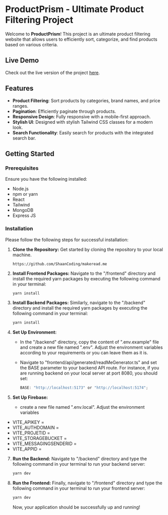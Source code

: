 # ProductPrism - Ultimate Product Filtering Project

Welcome to **ProductPrism**! This project is an ultimate product filtering website that allows users to efficiently sort, categorize, and find products based on various criteria. 

## Live Demo
Check out the live version of the project [here](#).

## Features
- **Product Filtering**: Sort products by categories, brand names, and price ranges.
- **Pagination**: Efficiently paginate through products.
- **Responsive Design**: Fully responsive with a mobile-first approach.
- **Stylish UI**: Designed with stylish Tailwind CSS classes for a modern look.
- **Search Functionality**: Easily search for products with the integrated search bar.

## Getting Started

### Prerequisites
Ensure you have the following installed:
- Node.js
- npm or yarn
- React
- Tailwind
- MongoDB
- Express JS

### Installation

Please follow the following steps for successful installation:

1. **Clone the Repository:** Get started by cloning the repository to your local machine.

   ```
   https://github.com/ShaanCoding/makeread.me
   ```

2. **Install Frontend Packages:** Navigate to the &quot;/frontend&quot; directory and install the required yarn packages by executing the following command in your terminal:

   ```sh
   yarn install
   ```

3. **Install Backend Packages:** Similarly, navigate to the &quot;/backend&quot; directory and install the required yarn packages by executing the following command in your terminal:

   ```sh
   yarn install
   ```

4. **Set Up Environment:**

   - In the &quot;/backend&quot; directory, copy the content of &quot;.env.example&quot; file and create a new file named &quot;.env&quot;. Adjust the environment variables according to your requirements or you can leave them as it is.

   - Navigate to &quot;frontend/api/generated/readMeGenerator.ts&quot; and set the BASE parameter to your backend API route. For instance, if you are running backend on your local server at port 8080, you should set:

     ```javascript
     BASE: "http://localhost:5173" or "http://localhost:5174";
     ```
5. **Set Up Firebase:**
   - create a new file named &quot;.env.local&quot;. Adjust the environment variables
- VITE_APIKEY = 
- VITE_AUTHDOMAIN = 
- VITE_PROJETID = 
- VITE_STORAGEBUCKET = 
- VITE_MESSAGINGSENDERID = 
- VITE_APPID = 

7. **Run the Backend:** Navigate to &quot;/backend&quot; directory and type the following command in your terminal to run your backend server:

   ```sh
   yarn dev
   ```

8. **Run the Frontend:** Finally, navigate to &quot;/frontend&quot; directory and type the following command in your terminal to run your frontend server:

   ```sh
   yarn dev
   ```

   Now, your application should be successfully up and running!